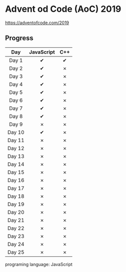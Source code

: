 # Advent od Code (AoC) 2019
https://adventofcode.com/2019

## Progress
| Day    |JavaScript|  C++ |
|:------:|:-------:|:------:|
| Day 1  |    ✔   |    ✔   |
| Day 2  |    ✔   |    ✗   |
| Day 3  |    ✔   |    ✗   |
| Day 4  |    ✔   |    ✗   |
| Day 5  |    ✔   |    ✗   |
| Day 6  |    ✔   |    ✗   |
| Day 7  |    ✔   |    ✗   |
| Day 8  |    ✔   |    ✗   |
| Day 9  |    ✗   |    ✗   |
| Day 10 |    ✔   |    ✗   |
| Day 11 |    ✗   |    ✗   |
| Day 12 |    ✗   |    ✗   |
| Day 13 |    ✗   |    ✗   |
| Day 14 |    ✗   |    ✗   |
| Day 15 |    ✗   |    ✗   |
| Day 16 |    ✗   |    ✗   |
| Day 17 |    ✗   |    ✗   |
| Day 18 |    ✗   |    ✗   |
| Day 19 |    ✗   |    ✗   |
| Day 20 |    ✗   |    ✗   |
| Day 21 |    ✗   |    ✗   |
| Day 22 |    ✗   |    ✗   |
| Day 23 |    ✗   |    ✗   |
| Day 24 |    ✗   |    ✗   |
| Day 25 |    ✗   |    ✗   |

programing language: JavaScript
